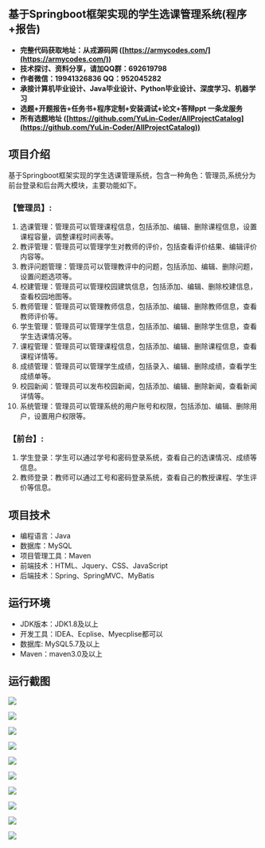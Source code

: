 ## 基于Springboot框架实现的学生选课管理系统(程序+报告)

- <b>完整代码获取地址：从戎源码网 ([https://armycodes.com/](https://armycodes.com/))</b>
- <b>技术探讨、资料分享，请加QQ群：692619798</b> 
- <b>作者微信：19941326836  QQ：952045282</b> 
- <b>承接计算机毕业设计、Java毕业设计、Python毕业设计、深度学习、机器学习</b>
- <b>选题+开题报告+任务书+程序定制+安装调试+论文+答辩ppt 一条龙服务</b>
- <b>所有选题地址 ([https://github.com/YuLin-Coder/AllProjectCatalog](https://github.com/YuLin-Coder/AllProjectCatalog)) </b>

## 项目介绍
基于Springboot框架实现的学生选课管理系统，包含一种角色：管理员,系统分为前台登录和后台两大模块，主要功能如下。

### 【管理员】:
1. 选课管理：管理员可以管理课程信息，包括添加、编辑、删除课程信息，设置课程容量，调整课程时间表等。
2. 教评管理：管理员可以管理学生对教师的评价，包括查看评价结果、编辑评价内容等。
3. 教评问题管理：管理员可以管理教评中的问题，包括添加、编辑、删除问题，设置问题选项等。
4. 校建管理：管理员可以管理校园建筑信息，包括添加、编辑、删除校建信息，查看校园地图等。
5. 教师管理：管理员可以管理教师信息，包括添加、编辑、删除教师信息，查看教师评价等。
6. 学生管理：管理员可以管理学生信息，包括添加、编辑、删除学生信息，查看学生选课情况等。
7. 课程管理：管理员可以管理课程信息，包括添加、编辑、删除课程信息，查看课程详情等。
8. 成绩管理：管理员可以管理学生成绩，包括录入、编辑、删除成绩，查看学生成绩单等。
9. 校园新闻：管理员可以发布校园新闻，包括添加、编辑、删除新闻，查看新闻详情等。
10. 系统管理：管理员可以管理系统的用户账号和权限，包括添加、编辑、删除用户，设置用户权限等。

### 【前台】:
1. 学生登录：学生可以通过学号和密码登录系统，查看自己的选课情况、成绩等信息。
2. 教师登录：教师可以通过工号和密码登录系统，查看自己的教授课程、学生评价等信息。

## 项目技术
- 编程语言：Java
- 数据库：MySQL
- 项目管理工具：Maven
- 前端技术：HTML、Jquery、CSS、JavaScript
- 后端技术：Spring、SpringMVC、MyBatis

## 运行环境
- JDK版本：JDK1.8及以上
- 开发工具：IDEA、Ecplise、Myecplise都可以
- 数据库: MySQL5.7及以上
- Maven：maven3.0及以上

## 运行截图
![](screenshot/1.png)

![](screenshot/2.png)

![](screenshot/3.png)

![](screenshot/4.png)

![](screenshot/5.png)

![](screenshot/6.png)

![](screenshot/7.png)

![](screenshot/8.png)

![](screenshot/9.png)

![](screenshot/10.png)
